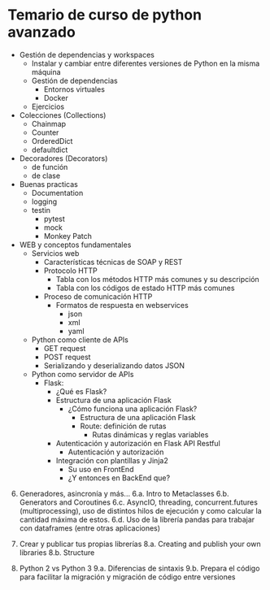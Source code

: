 # Temario de curso de python avanzado
- Gestión de dependencias y workspaces
  - Instalar y cambiar entre diferentes versiones de Python en la misma máquina
  - Gestión de dependencias
    - Entornos virtuales
    - Docker
  - Ejercicios
- Colecciones (Collections)
  - Chainmap
  - Counter
  - OrderedDict
  - defaultdict
- Decoradores (Decorators)
  - de función
  - de clase
- Buenas practicas
  - Documentation
  - logging 
  - testin
    - pytest
    - mock
    - Monkey Patch
- WEB y conceptos fundamentales
  - Servicios web
    - Características técnicas de SOAP y REST
    - Protocolo HTTP
      - Tabla con los métodos HTTP más comunes y su descripción
      - Tabla con los códigos de estado HTTP más comunes
    - Proceso de comunicación HTTP
      - Formatos de respuesta en webservices
        - json
        - xml
        - yaml
  - Python como cliente de APIs
    - GET request
    - POST request
    - Serializando y deserializando datos JSON
  - Python como servidor de APIs
    - Flask:
      - ¿Qué es Flask?
      - Estructura de una aplicación Flask
        - ¿Cómo funciona una aplicación Flask?
          - Estructura de una aplicación Flask
          - Route: definición de rutas
            - Rutas dinámicas y reglas variables
      - Autenticación y autorización en Flask API Restful
        - Autenticación y autorización
      - Integración con plantillas y Jinja2
        - Su uso en FrontEnd
        - ¿Y entonces en BackEnd que?


6. Generadores, asincronía y más...
6.a. Intro to Metaclasses
6.b. Generators and Coroutines
6.c. AsyncIO, threading, concurrent.futures (multiprocessing), uso de distintos hilos de ejecución y como calcular la cantidad máxima de estos.
6.d. Uso de la librería pandas para trabajar con dataframes (entre otras aplicaciones)

8. Crear y publicar tus propias librerías
8.a. Creating and publish your own libraries
8.b. Structure

9. Python 2 vs Python 3
9.a. Diferencias de sintaxis
9.b. Prepara el código para facilitar la migración y migración de código entre versiones



